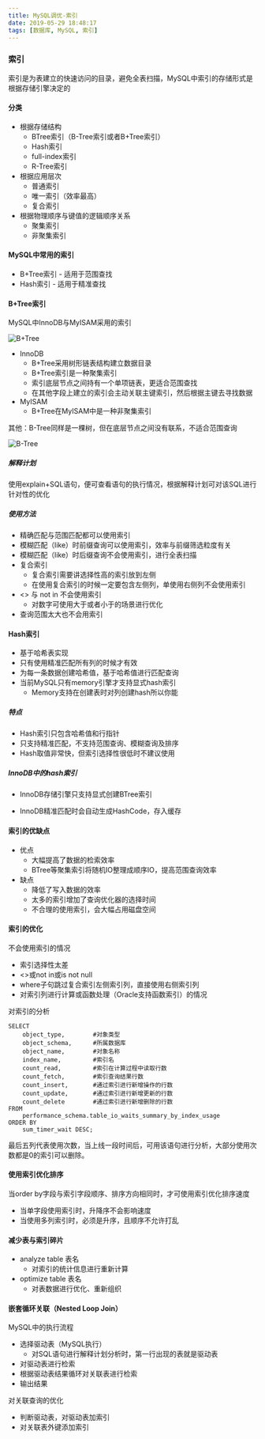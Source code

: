 ```yaml
---
title: MySQL调优-索引
date: 2019-05-29 18:48:17
tags: [数据库, MySQL, 索引]
---
```


### 索引

索引是为表建立的快速访问的目录，避免全表扫描，MySQL中索引的存储形式是根据存储引擎决定的

#### 分类

- 根据存储结构
  - BTree索引（B-Tree索引或者B+Tree索引）
  - Hash索引
  - full-index索引
  - R-Tree索引
- 根据应用层次
  - 普通索引
  - 唯一索引（效率最高）
  - 复合索引
- 根据物理顺序与键值的逻辑顺序关系
  - 聚集索引
  - 非聚集索引

#### MySQL中常用的索引

- B+Tree索引 - 适用于范围查找
- Hash索引 - 适用于精准查找

#### B+Tree索引

MySQL中InnoDB与MyISAM采用的索引

![B+Tree](https://ws3.sinaimg.cn/large/005BYqpggy1g3o5omzqquj30ic09u0te.jpg)

- InnoDB
  - B+Tree采用树形链表结构建立数据目录
  - B+Tree索引是一种聚集索引
  - 索引底层节点之间持有一个单项链表，更适合范围查找
  - 在其他字段上建立的索引会主动关联主键索引，然后根据主键去寻找数据
- MyISAM
  - B+Tree在MyISAM中是一种非聚集索引

其他：B-Tree同样是一棵树，但在底层节点之间没有联系，不适合范围查询

![B-Tree](https://ws3.sinaimg.cn/large/005BYqpggy1g3o5nwdaakj30fr09daai.jpg)

##### 解释计划

使用explain+SQL语句，便可查看语句的执行情况，根据解释计划可对该SQL进行针对性的优化

##### 使用方法

- 精确匹配与范围匹配都可以使用索引
- 模糊匹配（like）时前缀查询可以使用索引，效率与前缀筛选粒度有关
- 模糊匹配（like）时后缀查询不会使用索引，进行全表扫描
- 复合索引
  - 复合索引需要讲选择性高的索引放到左侧
  - 在使用复合索引的时候一定要包含左侧列，单使用右侧列不会使用索引
- <> 与 not in 不会使用索引
  - 对数字可使用大于或者小于的场景进行优化
- 查询范围太大也不会用索引

#### Hash索引

- 基于哈希表实现
- 只有使用精准匹配所有列的时候才有效
- 为每一条数据创建哈希值，基于哈希值进行匹配查询
- 当前MySQL只有memory引擎才支持显式hash索引
  - Memory支持在创建表时对列创建hash所以你能

##### 特点

- Hash索引只包含哈希值和行指针
- 只支持精准匹配，不支持范围查询、模糊查询及排序
- Hash取值非常快，但索引选择性很低时不建议使用

##### InnoDB中的hash索引

- InnoDB存储引擎只支持显式创建BTree索引

- InnoDB精准匹配时会自动生成HashCode，存入缓存

#### 索引的优缺点

- 优点
  - 大幅提高了数据的检索效率
  - BTree等聚集索引将随机IO整理成顺序IO，提高范围查询效率
- 缺点
  - 降低了写入数据的效率
  - 太多的索引增加了查询优化器的选择时间
  - 不合理的使用索引，会大幅占用磁盘空间

#### 索引的优化

不会使用索引的情况

- 索引选择性太差
- <>或not in或is not null
- where子句跳过复合索引左侧索引列，直接使用右侧索引列
- 对索引列进行计算或函数处理（Oracle支持函数索引）的情况

对索引的分析

```mysql
SELECT
	object_type,		#对象类型
	object_schema,		#所属数据库
	object_name,		#对象名称
	index_name,			#索引名
	count_read,			#索引在计算过程中读取行数
	count_fetch,		#索引查询结果行数
	count_insert,		#通过索引进行新增操作的行数
	count_update,		#通过索引进行新增更新的行数
	count_delete 		#通过索引进行新增删除的行数
FROM
	performance_schema.table_io_waits_summary_by_index_usage 
ORDER BY
	sum_timer_wait DESC;
```

最后五列代表使用次数，当上线一段时间后，可用该语句进行分析，大部分使用次数都是0的索引可以删除。

#### 使用索引优化排序

当order by字段与索引字段顺序、排序方向相同时，才可使用索引优化排序速度

- 当单字段使用索引时，升降序不会影响速度
- 当使用多列索引时，必须是升序，且顺序不允许打乱

#### 减少表与索引碎片

- analyze table 表名
  - 对索引的统计信息进行重新计算
- optimize table 表名
  - 对表数据进行优化、重新组织

#### 嵌套循环关联（Nested Loop Join）

MySQL中的执行流程

- 选择驱动表（MySQL执行）
  - 对SQL语句进行解释计划分析时，第一行出现的表就是驱动表
- 对驱动表进行检索
- 根据驱动表结果循环对关联表进行检索
- 输出结果

对关联查询的优化

- 判断驱动表，对驱动表加索引
- 对关联表外键添加索引